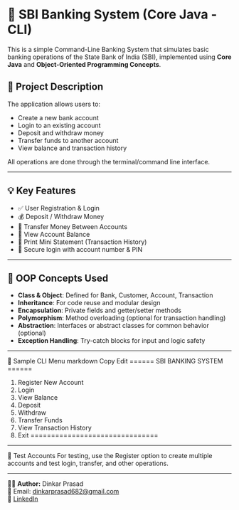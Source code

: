 # 🏦 SBI Banking System (Core Java - CLI)

This is a simple Command-Line Banking System that simulates basic banking operations of the State Bank of India (SBI), implemented using **Core Java** and **Object-Oriented Programming Concepts**.

## 📌 Project Description

The application allows users to:
- Create a new bank account
- Login to an existing account
- Deposit and withdraw money
- Transfer funds to another account
- View balance and transaction history

All operations are done through the terminal/command line interface.

---

## 💡 Key Features

- ✅ User Registration & Login
- 💰 Deposit / Withdraw Money
- 🔄 Transfer Money Between Accounts
- 📄 View Account Balance
- 🧾 Print Mini Statement (Transaction History)
- 🔐 Secure login with account number & PIN

---

## 🧠 OOP Concepts Used

- **Class & Object**: Defined for Bank, Customer, Account, Transaction
- **Inheritance**: For code reuse and modular design
- **Encapsulation**: Private fields and getter/setter methods
- **Polymorphism**: Method overloading (optional for transaction handling)
- **Abstraction**: Interfaces or abstract classes for common behavior (optional)
- **Exception Handling**: Try-catch blocks for input and logic safety

---

📘 Sample CLI Menu
markdown
Copy
Edit
====== SBI BANKING SYSTEM ======
1. Register New Account
2. Login
3. View Balance
4. Deposit
5. Withdraw
6. Transfer Funds
7. View Transaction History
8. Exit
=============================== 
---
🧪 Test Accounts
For testing, use the Register option to create multiple accounts and test login, transfer, and other operations.

---
 
👨‍💻 **Author:** Dinkar Prasad  
📧 Email: dinkarprasad682@gmail.com  
🔗 [LinkedIn](https://linkedin.com/in/dinkarprasad682)


